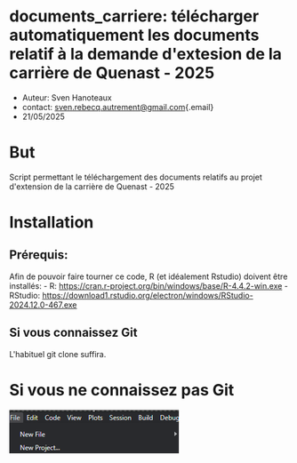 # documents_carriere: télécharger automatiquement les documents relatif à la demande d'extesion de la carrière de Quenast - 2025

-   Auteur: Sven Hanoteaux
-   contact: [sven.rebecq.autrement\@gmail.com](mailto:sven.rebecq.autrement@gmail.com){.email}
-   21/05/2025

# But

Script permettant le téléchargement des documents relatifs au projet d'extension de la carrière de Quenast - 2025

# Installation

## Prérequis:

Afin de pouvoir faire tourner ce code, R (et idéalement Rstudio) doivent être installés: - R: <https://cran.r-project.org/bin/windows/base/R-4.4.2-win.exe> - RStudio: <https://download1.rstudio.org/electron/windows/RStudio-2024.12.0-467.exe>

## Si vous connaissez Git

L'habituel git clone suffira.

# Si vous ne connaissez pas Git

![](/img/1.png)
